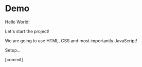 # Demo

Hello World!

Let's start the project!

We are going to use HTML, CSS and most importantly JavaScript!

Setup...

[commit]